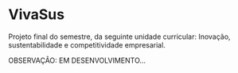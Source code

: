 # VivaSus
Projeto final do semestre, da seguinte unidade curricular: Inovação, sustentabilidade e competitividade empresarial.

OBSERVAÇÂO: EM DESENVOLVIMENTO...
